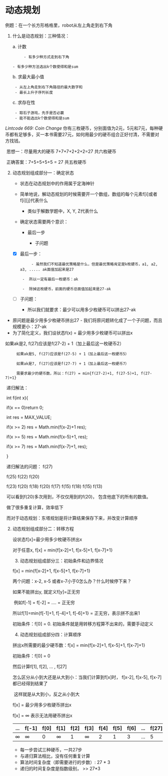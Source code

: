 # 动态规划

例题：在一个长方形格格里，robot从左上角走到右下角  
1. 什么是动态规划：三种情况：

    a. 计数

    		- 有多少种方式走到右下角

       - 有多少种方法选出k个数使得和是sum

    b. 求最大最小值

    	- 从左上角走到右下角路径的最大数字和  
    	- 最长上升子序列长度

    c. 求存在性 

    	- 取石子游戏，先手是否必赢 
    	- 能不能选出k个数使得和是sum   



 *Lintcode 669: Coin Change*
 你有三枚硬币，分别面值为2元，5元和7元，每种硬币都有足够多，买一本书需要27元，如何用最少的硬币组合正好付清，不需要对方找钱。

​    思想一：尽量用大的硬币 7+7+7+2+2+2=27 共六枚硬币

​	正确答案：7+5+5+5+5 = 27 共五枚硬币  

2. 动态规划组成部分一：确定状态   
   * 状态在动态规划中的作用属于定海神针    

   * 简单地说，解动态规划的时候需要开一个数组，数组的每个元素f[i]或者f[i][j]代表什么  

      * 类似于解数学题中，X, Y, Z代表什么      

   * 确定状态需要两个意识：    

      - 最后一步

         - 子问题     
    - [x] 最后一步：
           
               - 虽然我们不知道最优策略是什么，但是最优策略肯定是k枚硬币，a1, a2, a3, ..... ak面值加起来是27
                
           -  所以一定有最后一枚硬币：ak
           
           -  除掉这枚硬币，前面的硬币总面值加起来是27-ak
           
    - [ ] 子问题：

         - 所以我们就要求：最少可以用多少枚硬币可以拼出27-ak
- 原问题是最少用多少枚硬币拼出27
         - 我们将原问题转化成了一个子问题，而且规模更小：27-ak
- 为了简化定义，我们设状态f(x) = 最少用多少枚硬币可以拼出x
         
如果ak是2, f(27)应该是f(27-2) + 1（加上最后这一枚硬币2）
         
         如果ak是5, f(27)应该是f(27-5) + 1（加上最后这一枚硬币5）
         
         如果ak是7, f(27)应该是f(27-7) + 1（加上最后这一枚硬币7）
         
         需要求最少的硬币数，所以：f(27) = min{f(27-2)+1, f(27-5)+1, f(27-7)+1}



​			  递归解法： 

​					int f(int x){

​						if(x == 0)return 0;

​						int res = MAX_VALUE;

​						if(x >= 2) res = Math.min(f(x-2)+1 res);

​						if(x >= 5) res = Math.min(f(x-5)+1, res);

​						if(x >= 7) res = Math.min(f(x-7)+1, res);

​					}

​			递归解法的问题：                               f(27)

​								f(25)                                  f(22)                                      f(20)

​				f(23)    f(20)    f(18)             f(20)    f(17)    f(15)                f(18)    f(15)    f(13)

​			可以看到f(20)多次用到，不仅仅用到的f(20)， 包含他底下的所有的数值。

​			做了很多重复计算，效率低下

​			而对于动态规划：东塔规划是将计算结果保存下来，并改变计算顺序

 2. 动态规划组成部分二：转移方程

    设状态f[x]=最少用多少枚硬币拼出x

    对于任意x, f[x] = min{f[x-2]+1, f[x-5]+1, f[x-7]+1}   

	3. 动态规划组成部分三：初始条件和边界情况

    f[x] = min{f[x-2]+1, f[x-5]+1, f[x-7]+1}   

    两个问题：x-2, x-5 或者x-7小于0怎么办？什么时候停下来？

    如果不能拼出y, 就定义f[y]=正无穷

    ​	例如f[-1] = f[-2] = .... = 正无穷

    所以f[1]=min{f[-1]+1, f[-4]+1, f[-6]+1} = 正无穷，表示拼不出来1

    初始条件：f[0] = 0. 初始条件就是用转移方程算不出来的，需要手动定义

	4. 动态规划组成部分四：计算顺序

    拼出x所需要的最少硬币数：f[x] = min{f[x-2]+1, f[x-5]+1, f[x-7]+1}   

    初始条件：f[0] = 0

    然后计算f[1], f[2], ... , f[27]

    怎么区分从小到大还是从大到小：当我们计算到f[x]时， f[x-2], f[x-5], f[x-7]都已经得到结果了

    ​	这样就是从大到小，反之从小到大

    f[x] = 最少用多少枚硬币拼出x

    f[x] = ∞ 表示无法用硬币拼出x

    

    | ...  | f[-1] | f[0] | f[1] | f[2] | f[3] | f[4] | f[5] | f[6] | ...  | f[27] |
    | ---- | ----- | ---- | ---- | ---- | ---- | ---- | ---- | ---- | ---- | ----- |
    | ∞    | ∞     | 0    | ∞    | 1    | ∞    | 2    | 1    | 3    | ...  | 5     |

    

    * 每一步尝试三种硬币，一共27步
    * 与递归算法相比，没有任何重复计算
    * 算法时间复杂度（即需要进行的步数）: 27 * 3
    * 递归的时间复杂度是指数级别， >> 27*3

    

